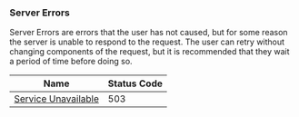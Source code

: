 ### Server Errors

Server Errors are errors that the user has not caused, but for some reason the server is
unable to respond to the request. The user can retry without changing components of the
request, but it is recommended that they wait a period of time before doing so.

| Name | Status Code |
| ---- | ----------- |
| [Service Unavailable](api/errors/service_unavailable.md) | 503 |
